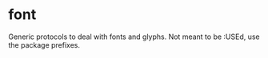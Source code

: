 # font
Generic protocols to deal with fonts and glyphs. Not meant to be :USEd, use the package prefixes.
